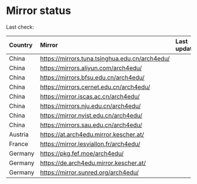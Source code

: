<script src="./time.js"></script>
# Mirror status
Last check: <script type="text/javascript">localize(1727507913.021509);</script>

|Country|Mirror|Last update|
|:------|:-----|:----------|
|China|https://mirrors.tuna.tsinghua.edu.cn/arch4edu/|<script type="text/javascript">localize(1727462455);</script>|
|China|https://mirrors.aliyun.com/arch4edu/|<script type="text/javascript">localize(1727462455);</script>|
|China|https://mirrors.bfsu.edu.cn/arch4edu/|<script type="text/javascript">localize(1727462455);</script>|
|China|https://mirrors.cernet.edu.cn/arch4edu/|<script type="text/javascript">localize(1727462455);</script>|
|China|https://mirror.iscas.ac.cn/arch4edu/|<script type="text/javascript">localize(1727462455);</script>|
|China|https://mirrors.nju.edu.cn/arch4edu/|<script type="text/javascript">localize(1727462455);</script>|
|China|https://mirror.nyist.edu.cn/arch4edu/|<script type="text/javascript">localize(1727462455);</script>|
|China|https://mirrors.sau.edu.cn/arch4edu/|<script type="text/javascript">localize(1727462455);</script>|
|Austria|https://at.arch4edu.mirror.kescher.at/|<script type="text/javascript">localize(1727462455);</script>|
|France|https://mirror.lesviallon.fr/arch4edu/|<script type="text/javascript">localize(1727462455);</script>|
|Germany|https://pkg.fef.moe/arch4edu/|<script type="text/javascript">localize(1727462455);</script>|
|Germany|https://de.arch4edu.mirror.kescher.at/|<script type="text/javascript">localize(1727462455);</script>|
|Germany|https://mirror.sunred.org/arch4edu/|<script type="text/javascript">localize(1727462455);</script>|

<script src="./tablefilter/tablefilter.js"></script>
<script src="./table.js"></script>